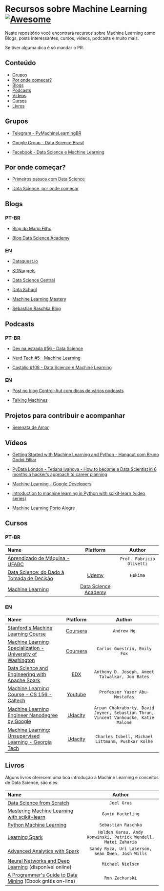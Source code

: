 # Recursos sobre Machine Learning [![Awesome](https://cdn.rawgit.com/sindresorhus/awesome/d7305f38d29fed78fa85652e3a63e154dd8e8829/media/badge.svg)](https://github.com/sindresorhus/awesome)

Neste repositório você encontrará recursos sobre Machine Learning como Blogs, posts interessantes, cursos, videos, podcasts e muito mais.

Se tiver alguma dica é só mandar o PR.

## Conteúdo 
<!-- 
	generated by readme-toc
	npm i -g readme-toc
	to generate just run `toc`
-->

<!-- toc -->
  * [Grupos](#grupos)
  * [Por onde começar?](#por-onde-começar)
  * [Blogs](#blogs)
  * [Podcasts](#podcasts)
  * [Vídeos](#vídeos)
  * [Cursos](#cursos)
  * [Livros](#livros)

<!-- toc stop -->

## Grupos

- [Telegram - PyMachineLearningBR](https://telegram.me/PyMachineLearningBR)

- [Google Group - Data Science Brasil](https://groups.google.com/forum/#!forum/data-science-brasil)

- [Facebook - Data Science e Machine Learning](https://www.facebook.com/groups/DataScienceMachineLearningBR/)

## Por onde começar?

- [Primeiros passos com Data Science](http://www.lerrua.com/blog/2016/03/08/primeiros-passos-com-data-science/)

- [Data Science, por onde começar](https://inspiradanacomputacao.github.io/aprender/data-science-por-onde-comecar-parte1/)

## Blogs

### PT-BR

- [Blog do Mario Filho](http://mariofilho.com/)

- [Blog Data Science Academy](http://datascienceacademy.com.br/blog/)

### EN

- [Dataquest.io](https://www.dataquest.io/blog/)

- [KDNuggets](http://www.kdnuggets.com/)

- [Data Science Central](http://www.datasciencecentral.com/)

- [Data School](http://www.dataschool.io/)

- [Machine Learning Mastery](http://machinelearningmastery.com/blog/)

- [Sebastian Raschka Blog](http://sebastianraschka.com/blog/)

## Podcasts

### PT-BR

- [Dev na estrada #56 - Data Science](http://devnaestrada.com.br/2016/06/03/data-science.html)

- [Nerd Tech #5 - Machine Learning](https://jovemnerd.com.br/nerdcast/nerdtech/machine-learning/)

- [Castálio #108 - Data Science e Machine Learning](http://castalio.info/episodio-108-data-science-e-machine-learning.html)

### EN

- [Post no blog Control-Aut com dicas de vários podcasts](http://control-aut.com/2015/04/23/podcasts-data-science-machine-learning-e-artificial-intelligence/)

- [Talking Machines](http://www.thetalkingmachines.com)

## Projetos para contribuir e acompanhar
- [Serenata de Amor](http://serenata.datasciencebr.com/)

## Vídeos

- [Getting Started with Machine Learning and Python - Hangout com Bruno Godoi Eilliar](https://www.youtube.com/watch?v=rCsbaHhvxfI)

- [PyData London - Tetiana Ivanova - How to become a Data Scientist in 6 months a hacker’s approach to career planning](https://www.youtube.com/watch?v=rIofV14c0tc)

- [Machine Learning - Google Developers](https://www.youtube.com/watch?v=cKxRvEZd3Mw&list=PLT6elRN3Aer7ncFlaCz8Zz-4B5cnsrOMt)

- [Introduction to machine learning in Python with scikit-learn (video series)](http://www.dataschool.io/machine-learning-with-scikit-learn/)

- [Machine Learning Porto Alegre](https://www.youtube.com/channel/UCEUKz0QpGkk7sFlFG5V7w_A)



## Cursos

### PT-BR
| Name | Platform | Author |
| :--- | :---: | :---: |
| [Aprendizado de Máquina - UFABC](https://sites.google.com/site/fabricioolivetti/courses/aprendizado-de-maquina)||`Prof. Fabricio Olivetti`|
| [Data Science: do Dado à Tomada de Decisão](https://www.udemy.com/data-science-para-desenvolvedor-do-dado-a-tomada-de-decisao/)|[Udemy](https://www.udemy.com)|`Hekima`|
| [Machine Learning](http://www.datascienceacademy.com.br/pages/curso-machine-learning/)|[Data Science Academy](http://www.datascienceacademy.com.br/)||

### EN
| Name | Platform | Author |
| :--- | :---: | :---: |
| [Stanford's Machine Learning Course](https://www.coursera.org/learn/machine-learning)|[Coursera](https://www.coursera.org/)|`Andrew Ng`|
| [Machine Learning Specialization - University of Washington](https://www.coursera.org/specializations/machine-learning)|[Coursera](https://www.coursera.org/)|`Carlos Guestrin, Emily Fox`|
| [Data Science and Engineering with Apache Spark](https://www.edx.org/xseries/data-science-engineering-apache-spark)|[EDX](https://www.edx.org)|`Anthony D. Joseph, Ameet Talwalkar, Jon Bates`|
| [Machine Learning Course - CS 156 - Caltech](https://www.youtube.com/playlist?list=PLD63A284B7615313A)|[Youtube](https://www.youtube.com)|`Professor Yaser Abu-Mostafas`|
| [Machine Learning Engineer Nanodegree by Google](https://www.udacity.com/course/machine-learning-engineer-nanodegree-by-google--nd009)|[Udacity](https://www.udacity.com/)|`Arpan Chakraborty, David Joyner, Sebastian Thrun, Vincent Vanhoucke, Katie Malone`|
| [Machine Learning: Unsupervised Learning - Georgia Tech](https://br.udacity.com/course/machine-learning-unsupervised-learning--ud741/)|[Udacity](https://www.udacity.com/)|`Charles Isbell, Michael Littmanm, Pushkar Kolhe`|

## Livros

Alguns livros oferecem uma boa introdução a Machine Learning e conceitos de Data Science, são eles:

| Name | Author |
| :--- | :---: |
| [Data Science from Scratch](http://shop.oreilly.com/product/0636920033400.do) | `Joel Grus` |
| [Mastering Machine Learning with scikit-learn](https://www.packtpub.com/big-data-and-business-intelligence/mastering-machine-learning-scikit-learn) | `Gavin Hackeling` |
| [Python Machine Learning](https://www.packtpub.com/big-data-and-business-intelligence/python-machine-learning) | `Sebastian Raschka` |
| [Learning Spark](http://shop.oreilly.com/product/0636920028512.do) | `Holden Karau, Andy Konwinski, Patrick Wendell, Matei Zaharia` |
| [Advanced Analytics with Spark](http://shop.oreilly.com/product/0636920035091.do?green=29054618-1EA1-52FA-9959-B510183F05DE&intcmp=af-mybuy-0636920035091.IP) | `Sandy Ryza, Uri Laserson, Sean Owen, Josh Wills` |
| [Neural Networks and Deep Learning](http://neuralnetworksanddeeplearning.com/) (disponível online) | `Michael Nielsen` |
| [A Programmer's Guide to Data Mining](http://guidetodatamining.com/) (Ebook grátis on-line)| `Ron Zacharski` |
